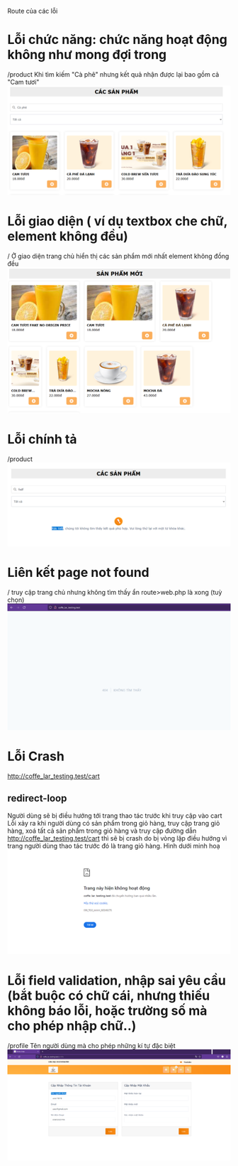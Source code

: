 Route của các lỗi


# Lỗi chức năng: chức năng hoạt động không như mong đợi trong
/product
Khi tìm kiếm "Cà phê" nhưng kết quả nhận được lại bao gồm cả "Cam tươi"
![Alt text](image-1.png)


# Lỗi giao diện ( ví dụ textbox che chữ, element không đều)
/
Ở giao diện trang chủ hiển thị các sản phẩm mới nhất element không đồng đều
![Alt text](image-3.png)


# Lỗi chính tả
/product
![Alt text](grammarcheck.png)

# Liên kết page not found
/
truy cập trang chủ nhưng không tìm thấy
ẩn route>web.php là xong (tuỳ chọn)
![Alt text](image.png)

# Lỗi Crash
http://coffe_lar_testing.test/cart
## redirect-loop
Người dùng sẽ bị điều hướng tới trang thao tác trước khi truy cập vào cart
Lỗi xảy ra khi người dùng có sản phẩm trong giỏ hàng, truy cập trang giỏ hàng, xoá tất cả sản phẩm trong giỏ hàng và 
truy cập đường dẫn  
http://coffe_lar_testing.test/cart
thì sẽ bị crash do bị vòng lặp điều hướng vì trang người dùng thao tác trước đó là trang giỏ hàng.
Hình dưới minh hoạ
![Alt text](image-5.png)

# Lỗi field validation, nhập sai yêu cầu (bắt buộc có chữ cái, nhưng thiếu không báo lỗi, hoặc trường số mà cho phép nhập chữ..)
/profile
Tên người dùng mà cho phép những kí tự đặc biệt
![Alt text](image-4.png)

